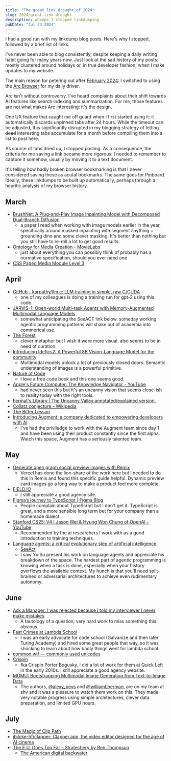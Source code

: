 ```yaml
---
title: "The great link drought of 2024"
slug: 2024/great-link-drought
description: whoops I stopped linkdumping
pubDate: "Jul 23 2024"
---
```


I had a good run with my linkdump blog posts. Here's why I stopped, followed by a brief list of links.

I've never been able to blog consistently, despite keeping a daily writing habit going for many years now. Just look at the sad history of my posts: mostly clustered around holidays or, in true developer fashion, when I make updates to my website.

The main reason for petering out after [February 2024](/writing/2024/links-february): I switched to using the [Arc Browser](https://arc.net/) for my daily driver.

Arc isn't without controversy. I've heard complaints about their shift towards AI features like search indexing and summarization. For me, those features are not what makes Arc interesting: it's the design.

One UX feature that caught me off guard when I first started using it: it automatically discards unpinned tabs after 24 hours. While the timeout can be adjusted, this significantly disrupted in my blogging strategy of letting ~~dead~~ interesting tabs accumulate for a month before compiling them into a list to post here.

As source of tabs dried up, I stopped posting. As a consequence, the criteria for me saving a link became more rigorous: I needed to remember to capture it somehow, usually by moving it to a text document.

It's telling how badly broken browser bookmarking is that I never considered saving these as acutal bookmarks. The same goes for Pinboard. Ideally, these linkdumps to be built up automatically, perhaps through a heuritic analysis of my browser history.

## March
- [BrushNet: A Plug-and-Play Image Inpainting Model with Decomposed Dual-Branch Diffusion](https://tencentarc.github.io/BrushNet/)
  - a paper I read when working with image models earlier in the year, specifically around masked inpainting with segment anything + grounding dino and some clever masking. It's better than nothing but you still have to re-roll a lot to get good results.
- [Ontology for Media Creation - MovieLabs](https://movielabs.com/production-technology/ontology-for-media-creation/)
  - just about everything you can possibly think of probably has a normative specification, should you ever need one
- [CSS Paged Media Module Level 3](https://www.w3.org/TR/css-page-3/)

## April
- [GitHub - karpathy/llm.c: LLM training in simple, raw C/CUDA](https://github.com/karpathy/llm.c)
  - one of my colleagues is doing a training run for gpt-2 using this code.
- [JARVIS-1: Open-world Multi-task Agents with Memory-Augmented Multimodal Language Models](https://craftjarvis-jarvis1.github.io/)
  - somewhat anticipating the SeeACT link below. someday working agentic programming patterns will shake out of academia into commerical use.
- [The Forest](https://theforest.link/#info)
  - clever metaphor but I wish it were more visual. also seems to be in need of curation.
- [Introducing Idefics2: A Powerful 8B Vision-Language Model for the community](https://huggingface.co/blog/idefics2)
  - Multimodal models unlock a lot of previously closed doors. Semantic understanding of images is a powerful primitive.
- [Nature of Code](https://natureofcode.com/)
  - I love a free code book and this one seems good.
- [Apple's Future Computer: The Knowledge Navigator - YouTube](https://www.youtube.com/watch?v=9bjve67p33E)
  - had never seen this but it's an uncanny vision that seems close-ish to reality today with the right tools.
- [Fermat's Library | The Uncanny Valley annotated/explained version.](https://fermatslibrary.com/s/the-uncanny-valley#email-newsletter)
- [Collatz conjecture - Wikipedia](https://en.wikipedia.org/wiki/Collatz_conjecture)
- [The Bitter Lesson](http://www.incompleteideas.net/IncIdeas/BitterLesson.html)
- [Introducing Augment: a company dedicated to empowering developers with AI](https://www.augmentcode.com/blog/introducing-augment)
  - I've had the priviledge to work with the Augment team since day 1 and have been using their product constantly since the first alpha. Watch this space, Augment has a seriously talented team.

## May
- [Generate open graph social preview images with Remix](https://www.jacobparis.com/content/remix-og)
  - Vercel has done the lion-share of the work here but I needed to do this in Remix and found this specific guide helpful. Dynamic preview card images go a long way to make a product feel more complete.
- [FIELD.IO](https://field.io/)
  - I still appreciate a good agency site.
- [Figma’s journey to TypeScript | Figma Blog](https://www.figma.com/blog/figmas-journey-to-typescript-compiling-away-our-custom-programming-language/)
  - People complain about TypeScript but I don't get it. TypeScript is great, and a more sensible long term bet for your company than a homemade dialect.
- [Stanford CS25: V4 I Jason Wei & Hyung Won Chung of OpenAI - YouTube](https://www.youtube.com/watch?v=3gb-ZkVRemQ)
  - Recommended by the ai researchers I work with as a good introduction to training techniques.
- [Language agents: a critical evolutionary step of artificial intelligence](https://yusu.substack.com/p/language-agents)
  - [SeeAct](https://osu-nlp-group.github.io/SeeAct/)
  - I saw Yu Su present his work on language agents and appreciate his breakdown of the space. The hardest part of agentic programming is knowing when a task is done, especially when your history overflows the available context. My hunch is that you'll need split-brained or adversarial architectures to achieve even rudimentary autonomy.

## June
- [Ask a Manager: I was rejected because I told my interviewer I never make mistakes](https://www.askamanager.org/2024/06/update-i-was-rejected-because-i-told-my-interviewer-i-never-make-mistakes.html)
  - A tautology of a question, very hard work to miss something this obvious.
- [Fast Crimes at Lambda School](https://www.sandofsky.com/lambda-school/)
  - I was an early advocate for code school (Galvanize and then later Turing Academy) and hired some great people that way, so it was shocking to learn about how badly things went for lambda school.
- [common.wtf — commonly used unicodes](https://www.common.wtf/)
- [Crispin](https://www.crispin.com/)
  - fka Crispin Porter Bogusky. I did a lot of work for them at Quick Left in the early 2010s. I _still_ appreciate a good agency website.
- [MUMU: Bootstrapping Multimodal Image Generation from Text-to-Image Data](https://arxiv.org/abs/2406.18790#)
  - The authors, [@alexy_peys](https://x.com/alex_peys) and [@williamLberman](https://x.com/williamLberman), are on my team at shv and it was a pleasure to watch them work on this. They made very notable progress using simple architectures, clever data preparation, and limited GPU hours.

## July
- [The Magic of Clip Path](https://emilkowal.ski/ui/the-magic-of-clip-path)
- [jbilcke-hf/clapper: Clapper.app, the video editor designed for the age of AI cinema](https://github.com/jbilcke-hf/clapper)
- [The E.U. Goes Too Far – Stratechery by Ben Thompson](https://stratechery.com/2024/the-e-u-goes-too-far/)
	- [The American digital backwater](https://www.garbageday.email/p/american-digital-backwater)
